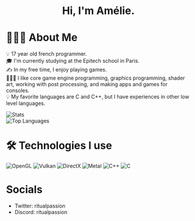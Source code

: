 <h1 align="center">Hi, I'm Amélie.</h1>

# 👩🏻‍💻 About Me

💡  17 year old french programmer.\
🎓 I'm currently studying at the Epitech school in Paris.\
✍️ In my free time, I enjoy playing games.\
👩🏻‍💻 I like core game engine programming, graphics programming, shader art, working with post processing, and making apps and games for consoles.\
💡 My favorite languages are C and C++, but I have experiences in other low level languages.

![Stats](https://github-readme-stats-eight-theta.vercel.app/api?username=Sausty&show_icons=true&theme=algolia&include_all_commits=true&count_private=true)\
![Top Languages](https://github-readme-stats-eight-theta.vercel.app/api/top-langs/?username=Sausty&layout=compact&langs_count=8&theme=algolia)

# 🛠 Technologies I use

![OpenGL](https://img.shields.io/badge/-OpenGL-05122A?style=flat&logo=opengl)
![Vulkan](https://img.shields.io/badge/-Vulkan-05122A?style=flat&logo=vulkan)
![DirectX](https://img.shields.io/badge/-DirectX-05122A?style=flat&logo=microsoft)
![Metal](https://img.shields.io/badge/-Metal-05122A?style=flat&logo=apple)
![C++](https://img.shields.io/badge/-C++17-05122A?style=flat&logo=c&logoColor=563D7C)
![C](https://img.shields.io/badge/-C99-05122A?style=flat&logo=c&logoColor=563D7C)

# Socials
- Twitter: ritualpassion
- Discord: ritualpassion


